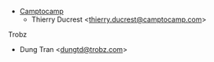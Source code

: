 - [Camptocamp](https://www.camptocamp.com)
  - Thierry Ducrest \<<thierry.ducrest@camptocamp.com>\>

Trobz

- Dung Tran \<<dungtd@trobz.com>\>
